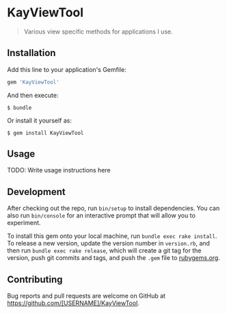 # KayViewTool

> Various view specific methods for applications I use.

## Installation

Add this line to your application's Gemfile:

```ruby
gem 'KayViewTool'
```

And then execute:

    $ bundle

Or install it yourself as:

    $ gem install KayViewTool

## Usage

TODO: Write usage instructions here

## Development

After checking out the repo, run `bin/setup` to install dependencies. You can also run `bin/console` for an interactive prompt that will allow you to experiment.

To install this gem onto your local machine, run `bundle exec rake install`. To release a new version, update the version number in `version.rb`, and then run `bundle exec rake release`, which will create a git tag for the version, push git commits and tags, and push the `.gem` file to [rubygems.org](https://rubygems.org).

## Contributing

Bug reports and pull requests are welcome on GitHub at https://github.com/[USERNAME]/KayViewTool.
